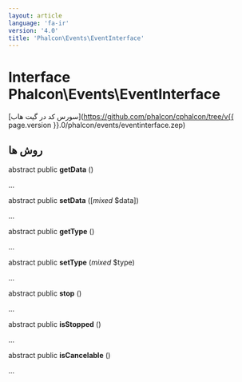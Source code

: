```yaml
---
layout: article
language: 'fa-ir'
version: '4.0'
title: 'Phalcon\Events\EventInterface'
---
```

# Interface **Phalcon\Events\EventInterface**

[سورس کد در گیت هاب](https://github.com/phalcon/cphalcon/tree/v{{ page.version }}.0/phalcon/events/eventinterface.zep)

## روش ها

abstract public **getData** ()

...

abstract public **setData** ([*mixed* $data])

...

abstract public **getType** ()

...

abstract public **setType** (*mixed* $type)

...

abstract public **stop** ()

...

abstract public **isStopped** ()

...

abstract public **isCancelable** ()

...